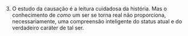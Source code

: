 3. O estudo da causação é a leitura cuidadosa da história. Mas o conhecimento de *como* um ser se torna real não proporciona, necessariamente, uma compreensão inteligente do status atual e do verdadeiro caráter de tal ser.